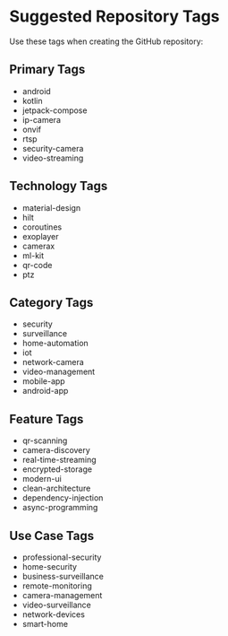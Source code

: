 # Suggested Repository Tags

Use these tags when creating the GitHub repository:

## Primary Tags
- android
- kotlin
- jetpack-compose
- ip-camera
- onvif
- rtsp
- security-camera
- video-streaming

## Technology Tags
- material-design
- hilt
- coroutines
- exoplayer
- camerax
- ml-kit
- qr-code
- ptz

## Category Tags
- security
- surveillance
- home-automation
- iot
- network-camera
- video-management
- mobile-app
- android-app

## Feature Tags
- qr-scanning
- camera-discovery
- real-time-streaming
- encrypted-storage
- modern-ui
- clean-architecture
- dependency-injection
- async-programming

## Use Case Tags
- professional-security
- home-security
- business-surveillance
- remote-monitoring
- camera-management
- video-surveillance
- network-devices
- smart-home
